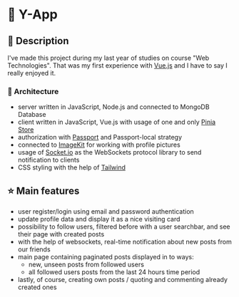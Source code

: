 # :book: Y-App

## :notebook: Description

I've made this project during my last year of studies on course "Web Technologies". That was my first experience with [Vue.js](https://vuejs.org/) and I have to say I really enjoyed it.

### 🧰 Architecture

- server written in JavaScript, Node.js and connected to MongoDB Database
- client written in JavaScript, Vue.js with usage of one and only [Pinia Store](https://pinia.vuejs.org/)
- authorization with [Passport](https://www.passportjs.org/) and Passport-local strategy
- connected to [ImageKit](https://imagekit.io/) for working with profile pictures
- usage of [Socket.io](https://socket.io/) as the WebSockets protocol library to send notification to clients
- CSS styling with the help of [Tailwind](https://tailwindcss.com/)

## :star: Main features

- user register/login using email and password authentication
- update profile data and display it as a nice visiting card
- possibility to follow users, filtered before with a user searchbar, and see their page with created posts
- with the help of websockets, real-time notification about new posts from our friends
- main page containing paginated posts displayed in to ways:
  - new, unseen posts from followed users
  - all followed users posts from the last 24 hours time period
- lastly, of course, creating own posts / quoting and commenting already created ones